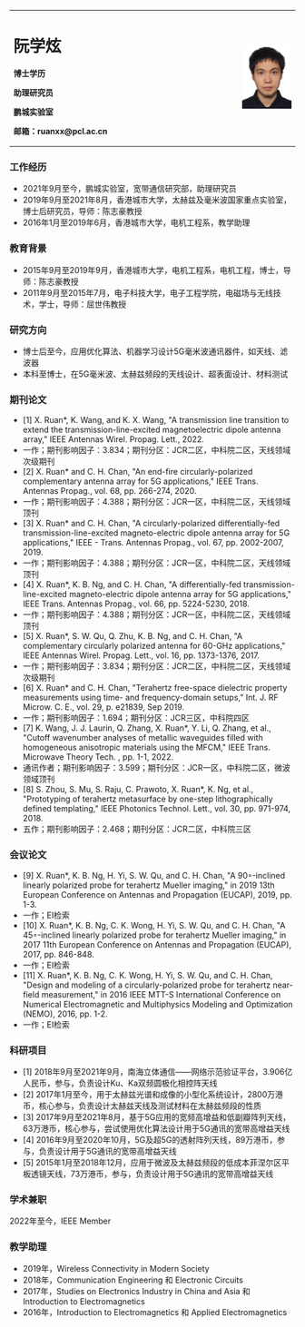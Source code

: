 <table border="0">
  <tr>
    <td width="80%">
      <h1>阮学炫</h1>
      <p><b>博士学历</b></p>
      <p><b>助理研究员</b></p>
      <p><b>鹏城实验室</b></p>
      <p><b>邮箱：ruanxx@pcl.ac.cn</b></p>
    </td>
    <td width="20%">
      <img src="/Head Portrait.png" width="100%">
    </td>
  </tr>
</table>

### 工作经历
- 2021年9月至今，鹏城实验室，宽带通信研究部，助理研究员
- 2019年9月至2021年8月，香港城市大学，太赫兹及毫米波国家重点实验室，博士后研究员，导师：陈志豪教授
- 2016年1月至2019年6月，香港城市大学，电机工程系，教学助理

### 教育背景
- 2015年9月至2019年9月，香港城市大学，电机工程系，电机工程，博士，导师：陈志豪教授
- 2011年9月至2015年7月，电子科技大学，电子工程学院，电磁场与无线技术，学士，导师：屈世伟教授

### 研究方向
- 博士后至今，应用优化算法、机器学习设计5G毫米波通讯器件，如天线、滤波器
- 本科至博士，在5G毫米波、太赫兹频段的天线设计、超表面设计、材料测试

### 期刊论文
- [1] X. Ruan*, K. Wang, and K. X. Wang, "A transmission line transition to extend the transmission-line-excited magnetoelectric dipole antenna array," IEEE Antennas Wirel. Propag. Lett., 2022.
- 一作；期刊影响因子：3.834；期刊分区：JCR二区，中科院二区，天线领域次级期刊
- [2] X. Ruan* and C. H. Chan, "An end-fire circularly-polarized complementary antenna array for 5G applications," IEEE Trans. Antennas Propag., vol. 68, pp. 266-274, 2020.
- 一作；期刊影响因子：4.388；期刊分区：JCR一区，中科院二区，天线领域顶刊
- [3] X. Ruan* and C. H. Chan, "A circularly-polarized differentially-fed transmission-line-excited magneto-electric dipole antenna array for 5G applications," IEEE - Trans. Antennas Propag., vol. 67, pp. 2002-2007, 2019.
- 一作；期刊影响因子：4.388；期刊分区：JCR一区，中科院二区，天线领域顶刊
- [4] X. Ruan*, K. B. Ng, and C. H. Chan, "A differentially-fed transmission-line-excited magneto-electric dipole antenna array for 5G applications," IEEE Trans. Antennas Propag., vol. 66, pp. 5224-5230, 2018.
- 一作；期刊影响因子：4.388；期刊分区：JCR一区，中科院二区，天线领域顶刊
- [5] X. Ruan*, S. W. Qu, Q. Zhu, K. B. Ng, and C. H. Chan, "A complementary circularly polarized antenna for 60-GHz applications," IEEE Antennas Wirel.
Propag. Lett., vol. 16, pp. 1373-1376, 2017.
- 一作；期刊影响因子：3.834；期刊分区：JCR二区，中科院二区，天线领域次级期刊
- [6] X. Ruan* and C. H. Chan, "Terahertz free-space dielectric property measurements using time- and frequency-domain setups," Int. J. RF Microw. C. E., vol. 29, p. e21839, Sep 2019.
- 一作；期刊影响因子：1.694；期刊分区：JCR三区，中科院四区
- [7]  K. Wang, J. J. Laurin, Q. Zhang, X. Ruan*, Y. Li, Q. Zhang, et al., "Cutoff wavenumber analyses of metallic waveguides filled with homogeneous anisotropic
materials using the MFCM," IEEE Trans. Microwave Theory Tech. , pp. 1-1, 2022.
- 通讯作者；期刊影响因子：3.599；期刊分区：JCR一区，中科院二区，微波领域顶刊
- [8] S. Zhou, S. Mu, S. Raju, C. Prawoto, X. Ruan*, K. Ng, et al., "Prototyping of terahertz metasurface by one-step lithographically defined templating," IEEE Photonics Technol. Lett., vol. 30, pp. 971-974, 2018.
- 五作；期刊影响因子：2.468；期刊分区：JCR二区，中科院三区

### 会议论文
- [9] X. Ruan*, K. B. Ng, H. Yi, S. W. Qu, and C. H. Chan, "A 90◦-inclined linearly polarized probe for terahertz Mueller imaging," in 2019 13th European Conference on Antennas and Propagation (EUCAP), 2019, pp. 1-3.
- 一作；EI检索
- [10] X. Ruan*, K. B. Ng, C. K. Wong, H. Yi, S. W. Qu, and C. H. Chan, "A 45◦-inclined linearly polarized probe for terahertz Mueller imaging," in 2017 11th European Conference on Antennas and Propagation (EUCAP), 2017, pp. 846-848.
- 一作；EI检索
- [11] X. Ruan*, K. B. Ng, C. K. Wong, H. Yi, S. W. Qu, and C. H. Chan, "Design and modeling of a circularly-polarized probe for terahertz near-field measurement," in 2016 IEEE MTT-S International Conference on Numerical Electromagnetic and Multiphysics Modeling and Optimization (NEMO), 2016, pp. 1-2.
- 一作；EI检索

### 科研项目
- [1] 2018年9月至2021年9月，南海立体通信——网络示范验证平台，3.906亿人民币，参与，负责设计Ku、Ka双频圆极化相控阵天线
- [2] 2017年1月至今，用于太赫兹光谱和成像的小型化系统设计，2800万港币，核心参与，负责设计太赫兹天线及测试材料在太赫兹频段的性质
- [3] 2017年9月至2021年8月，基于5G应用的宽频高增益和低副瓣阵列天线，63万港币，核心参与，尝试使用优化算法设计用于5G通讯的宽带高增益天线
- [4] 2016年9月至2020年10月，5G及超5G的透射阵列天线，89万港币，参与，负责设计用于5G通讯的宽带高增益天线
- [5] 2015年1月至2018年12月，应用于微波及太赫兹频段的低成本菲涅尔区平板透镜天线，73万港币，参与，负责设计用于5G通讯的宽带高增益天线

### 学术兼职
2022年至今，IEEE Member

### 教学助理
- 2019年，Wireless Connectivity in Modern Society
- 2018年，Communication Engineering 和 Electronic Circuits
- 2017年，Studies on Electronics Industry in China and Asia 和 Introduction to Electromagnetics
- 2016年，Introduction to Electromagnetics 和 Applied Electromagnetics
